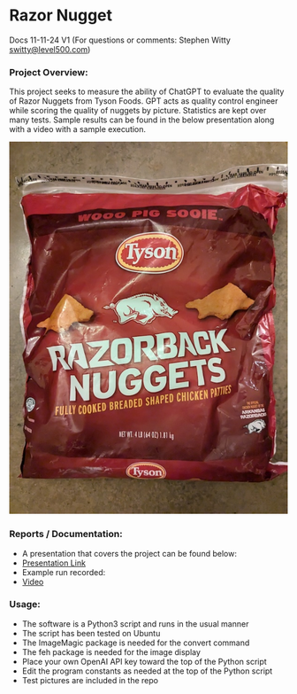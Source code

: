 # Razor Nugget
Docs 11-11-24 V1 (For questions or comments:  Stephen Witty switty@level500.com)  

### Project Overview:
This project seeks to measure the ability of ChatGPT to evaluate the quality of Razor Nuggets from Tyson Foods.  GPT acts as quality control engineer while scoring the quality of nuggets by picture.  Statistics are kept over many tests.  Sample results can be found in the below presentation along with a video with a sample execution.
  

<img src="Pics/Razor Bag.jpg" width="800">

### Reports / Documentation:
- A presentation that covers the project can be found below:
- [Presentation Link](https://github.com/switty42/Razor_Nugget/blob/main/Presentations/Razor_Nugget.pdf)
- Example run recorded:
- [Video](https://youtu.be/SLt81ro5DME)


### Usage:

- The software is a Python3 script and runs in the usual manner
- The script has been tested on Ubuntu
- The ImageMagic package is needed for the convert command
- The feh package is needed for the image display
- Place your own OpenAI API key toward the top of the Python script
- Edit the program constants as needed at the top of the Python script
- Test pictures are included in the repo